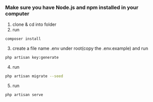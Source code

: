 ### Make sure you have Node.js and npm installed in your computer

1. clone & cd into folder
2. run

```bash
composer install
```

3. create a file name .env under root(copy the .env.example) and run

```bash
php artisan key:generate
```

4. run

```bash
php artisan migrate --seed
```

5. run

```bash
php artisan serve

```
